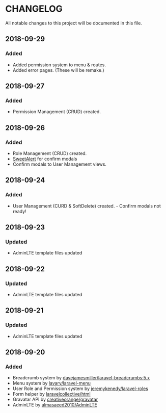# CHANGELOG
All notable changes to this project will be documented in this file.

## 2018-09-29
### Added
* Added permission system to menu & routes.
* Added error pages. (These will be remake.)

## 2018-09-27
### Added
* Permission Management (CRUD) created.

## 2018-09-26
### Added
* Role Management (CRUD) created.
* [SweetAlert](https://sweetalert.js.org/) for confirm modals
* Confirm modals to User Management views.

## 2018-09-24
### Added
* User Management (CURD & SoftDelete) created. - Confirm modals not ready!

## 2018-09-23
### Updated
* AdminLTE template files updated

## 2018-09-22
### Updated
* AdminLTE template files updated

## 2018-09-21
### Updated
* AdminLTE template files updated

## 2018-09-20
### Added
* Breadcrumb system by [davejamesmiller/laravel-breadcrumbs:5.x](https://github.com/davejamesmiller/laravel-breadcrumbs)
* Menu system by [lavary/laravel-menu](https://github.com/lavary/laravel-menu)
* User Role and Permission system by [jeremykenedy/laravel-roles](https://github.com/jeremykenedy/laravel-roles)
* Form helper by [laravelcollective/html](https://laravelcollective.com/docs/master/html)
* Gravatar API by [creativeorange/gravatar](https://github.com/creativeorange/gravatar)
* AdminLTE by [almasaeed2010/AdminLTE](https://github.com/almasaeed2010/AdminLTE)
